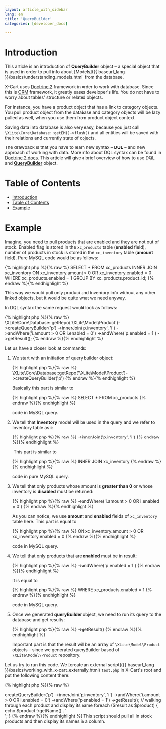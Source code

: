 ```yaml
---
layout: article_with_sidebar
lang: en
title: 'QueryBuilder'
categories: [developer_docs]

---
```




# Introduction

This article is an introduction of **QueryBuilder** object – a special object that is used in order to pull info about [Models]({{ baseurl_lang }}/basics/understanding_models.html) from the database.

X-Cart uses [Doctrine 2](http://www.doctrine-project.org/) framework in order to work with database. Since this is [ORM](http://en.wikipedia.org/wiki/Object-relational_mapping) framework, it greatly eases developer's life. You do not have to worry about tables' structure or related objects.

For instance, you have a product object that has a link to category objects. You pull product object from the database and category objects will be lazy pulled as well, when you use them from product object context.

Saving data into database is also very easy, because you just call `\XLite\Core\Database::getEM()->flush()` and all entities will be saved with their relations and currently state of objects.

The drawback is that you have to learn new syntax – **DQL** – and new approach of working with data. More info about DQL syntax can be found in [Doctrine 2 docs](http://doctrine-orm.readthedocs.org/en/latest/reference/dql-doctrine-query-language.html). This article will give a brief overview of how to use DQL and **[QueryBuilder](https://doctrine-orm.readthedocs.org/en/latest/reference/query-builder.html)** object.

# Table of Contents

*   [Introduction](#introduction)
*   [Table of Contents](#table-of-contents)
*   [Example](#example)

# Example

Imagine, you need to pull products that are enabled and they are not out of stock. Enabled flag is stored in the `xc_products` table (**enabled** field), number of products in stock is stored in the `xc_inventory` table (**amount** field). Pure MySQL code would be as follows: 

{% highlight php %}{% raw %}
SELECT * FROM xc_products INNER JOIN xc_inventory ON xc_inventory.amount > 0 OR xc_inventory.enabled = 0 WHERE xc_products.enabled = 1 GROUP BY xc_products.product_id;
{% endraw %}{% endhighlight %}

This way we would pull only product and inventory info without any other linked objects, but it would be quite what we need anyway.

In DQL syntax the same request would look as follows: 

{% highlight php %}{% raw %}
\XLite\Core\Database::getRepo('\XLite\Model\Product')->createQueryBuilder('p')
	->innerJoin('p.inventory', 'i')
	->andWhere('i.amount > 0 OR i.enabled = 0')
	->andWhere('p.enabled = 1')
	->getResult();
{% endraw %}{% endhighlight %}

Let us have a closer look at commands:

1.  We start with an initiation of query builder object:

    {% highlight php %}{% raw %}
    \XLite\Core\Database::getRepo('\XLite\Model\Product')->createQueryBuilder('p')
    {% endraw %}{% endhighlight %}

    Basically this part is similar to

    {% highlight php %}{% raw %}
    SELECT * FROM xc_products
    {% endraw %}{% endhighlight %}

    code in MySQL query.

2.  We tell that **Inventory** model will be used in the query and we refer to Inventory table as **i**: 

    {% highlight php %}{% raw %}
    ->innerJoin('p.inventory', 'i')
    {% endraw %}{% endhighlight %}

     This part is similar to

    {% highlight php %}{% raw %}
    INNER JOIN xc_inventory
    {% endraw %}{% endhighlight %}

    code in pure MySQL query.

3.  We tell that only products whose amount is **greater than 0** or whose inventory is **disabled** must be returned:

    {% highlight php %}{% raw %}
    ->andWhere('i.amount > 0 OR i.enabled = 0')
    {% endraw %}{% endhighlight %}

    As you can notice, we use **amount** and **enabled** fields of `xc_inventory` table here. This part is equal to

    {% highlight php %}{% raw %}
    ON xc_inventory.amount > 0 OR xc_inventory.enabled = 0
    {% endraw %}{% endhighlight %}

    code in MySQL query.

4.  We tell that only products that are **enabled** must be in result:

    {% highlight php %}{% raw %}
    ->andWhere('p.enabled = 1')
    {% endraw %}{% endhighlight %}

    It is equal to

    {% highlight php %}{% raw %}
    WHERE xc_products.enabled = 1
    {% endraw %}{% endhighlight %}

    code in MySQL query.

5.  Once we generated **queryBuilder** object, we need to run its query to the database and get results: 

    {% highlight php %}{% raw %}
    ->getResult()
    {% endraw %}{% endhighlight %}

    Important part is that the result will be an array of `\XLite\Model\Product` objects – since we generated queryBuilder based of `\XLite\Model\Product` repository.

Let us try to run this code. We [create an external script]({{ baseurl_lang }}/basics/working_with_x-cart_externally.html) `test.php` in X-Cart's root and put the following content there: 

{% highlight php %}{% raw %}
<?php

//X-Cart initializtion
require_once 'top.inc.php';

// our queryBuilder object
$result = \XLite\Core\Database::getRepo('\XLite\Model\Product')->createQueryBuilder('p')
    ->innerJoin('p.inventory', 'i')
    ->andWhere('i.amount > 0 OR i.enabled = 0')
    ->andWhere('p.enabled = 1')
    ->getResult();

// walking through each product and display its name
foreach ($result as $product) {
    echo $product->getName() . '<br />';
}
{% endraw %}{% endhighlight %}

This script should pull all in stock products and then display its names in a column.